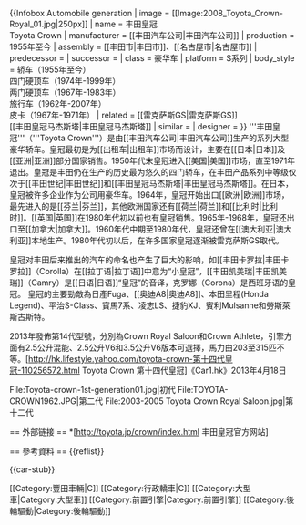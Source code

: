 {{Infobox Automobile generation
| image        = [[Image:2008_Toyota_Crown-Royal_01.jpg|250px]]
| name         = 丰田皇冠<br/>Toyota Crown
| manufacturer = [[丰田汽车公司|丰田汽车公司]]
| production   = 1955年至今
| assembly     = [[丰田市|丰田市]]、[[名古屋市|名古屋市]]
| predecessor  = 
| successor    = 
| class        = 豪华车
| platform     = S系列
| body_style   = 轿车（1955年至今）<br/>四门硬顶车（1974年-1999年）<br/>两门硬顶车（1967年-1983年）<br/>旅行车（1962年-2007年）<br/>皮卡（1967年-1971年）
| related      = [[雷克萨斯GS|雷克萨斯GS]]<br/>[[丰田皇冠马杰斯塔|丰田皇冠马杰斯塔]]
| similar      = 
| designer     = 
}}
'''丰田皇冠'''（'''Toyota Crown'''）是由[[丰田汽车公司|丰田汽车公司]]生产的系列大型豪华轿车。皇冠最初是为[[出租车|出租车]]市场而设计，主要在[[日本|日本]]及[[亚洲|亚洲]]部分国家销售。1950年代末皇冠进入[[美国|美国]]市场，直至1971年退出。皇冠是丰田仍在生产的历史最为悠久的四门轿车，在丰田产品系列中等级仅次于[[丰田世纪|丰田世纪]]和[[丰田皇冠马杰斯塔|丰田皇冠马杰斯塔]]。在日本，皇冠被许多企业作为公司用豪华车。1964年，皇冠开始出口[[欧洲|欧洲]]市场，最先进入的是[[芬兰|芬兰]]，其他欧洲国家还有[[荷兰|荷兰]]和[[比利时|比利时]]。[[英国|英国]]在1980年代初以前也有皇冠销售。1965年-1968年，皇冠还出口至[[加拿大|加拿大]]。1960年代中期至1980年代，皇冠还曾在[[澳大利亚|澳大利亚]]本地生产。1980年代初以后，在许多国家皇冠逐渐被雷克萨斯GS取代。

皇冠对丰田后来推出的汽车的命名也产生了巨大的影响，如[[丰田卡罗拉|丰田卡罗拉]]（Corolla）在[[拉丁语|拉丁语]]中意为“小皇冠”，[[丰田凯美瑞|丰田凯美瑞]]（Camry）是[[日语|日语]]“皇冠”的音译，克罗娜（Corona）是西班牙语的皇冠。
皇冠的主要勁敵為日產Fuga、[[奥迪A8|奧迪A8]]、本田里程(Honda Legend)、平治S-Class、寶馬7系、凌志LS、捷豹XJ、賓利Mulsanne和勞斯萊斯古斯特。

2013年發佈第14代型號，分別為Crown Royal Saloon和Crown Athlete，引擎方面有2.5公升混能、2.5公升V6和3.5公升V6版本可選擇，馬力由203至315匹不等。<ref>[http://hk.lifestyle.yahoo.com/toyota-crown-第十四代皇冠-110256572.html Toyota Crown 第十四代皇冠]《Car1.hk》2013年4月18日</ref>

<gallery>
File:Toyota-crown-1st-generation01.jpg|初代
File:TOYOTA-CROWN1962.JPG|第二代
File:2003-2005 Toyota Crown Royal Saloon.jpg|第十二代
</gallery>

== 外部链接 ==
*[http://toyota.jp/crown/index.html 丰田皇冠官方网站]

== 參考資料 ==
{{reflist}}

{{car-stub}}

[[Category:豐田車輛|C]]
[[Category:行政轎車|C]]
[[Category:大型車|Category:大型車]]
[[Category:前置引擎|Category:前置引擎]]
[[Category:後輪驅動|Category:後輪驅動]]